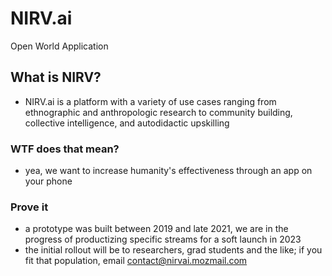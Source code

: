 # NIRV.ai

Open World Application

## What is NIRV?

- NIRV.ai is a platform with a variety of use cases ranging from ethnographic and anthropologic research to community building, collective intelligence, and autodidactic upskilling

### WTF does that mean?

- yea, we want to increase humanity's effectiveness through an app on your phone

### Prove it

- a prototype was built between 2019 and late 2021, we are in the progress of productizing specific streams for a soft launch in 2023
- the initial rollout will be to researchers, grad students and the like; if you fit that population, email contact@nirvai.mozmail.com
